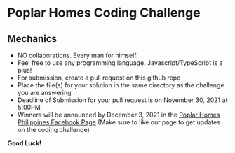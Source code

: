 # Poplar Homes Coding Challenge

## Mechanics
* NO collaborations. Every man for himself.
* Feel free to use any programming language. Javascript/TypeScript is a plus!
* For submission, create a pull request on this github repo
* Place the file(s) for your solution in the same directory as the challenge you are answering
* Deadline of Submission for your pull request is on November 30, 2021 at 5:00PM
* Winners will be announced by December 3, 2021 in the [Poplar Homes Philippines Facebook Page](https://www.facebook.com/PoplarHomesPH) (Make sure to like our page to get updates on the coding challenge)

**Good Luck!**
